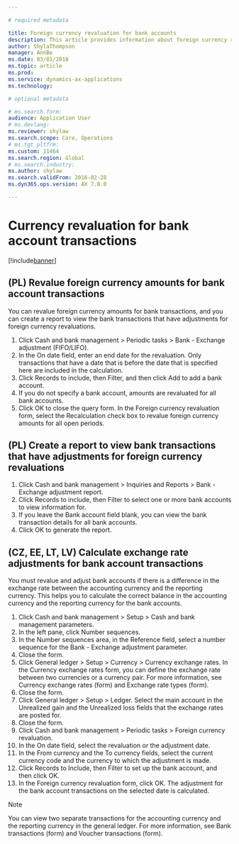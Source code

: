 ```yaml
---

# required metadata

title: Foreign currency revaluation for bank accounts
description: This article provides information about foreign currency revaluation for bank accounts.
author: ShylaThompson
manager: AnnBe
ms.date: 03/01/2018
ms.topic: article
ms.prod: 
ms.service: dynamics-ax-applications
ms.technology: 

# optional metadata

# ms.search.form:
audience: Application User
# ms.devlang: 
ms.reviewer: shylaw
ms.search.scope: Core, Operations
# ms.tgt_pltfrm: 
ms.custom: 11464
ms.search.region: Global
# ms.search.industry: 
ms.author: shylaw
ms.search.validFrom: 2016-02-28
ms.dyn365.ops.version: AX 7.0.0

---
```


# Currency revaluation for bank account transactions

[!include[banner](../includes/banner.md)]

## (PL) Revalue foreign currency amounts for bank account transactions

You can revalue foreign currency amounts for bank transactions, and you can create a report to view the bank transactions that have adjustments for foreign currency revaluations. 

1. Click Cash and bank management > Periodic tasks > Bank - Exchange adjustment (FIFO/LIFO). 
2. In the On date field, enter an end date for the revaluation. Only transactions that have a date that is before the date that is specified here are included in the calculation. 
3. Click Records to include, then Filter, and then click Add to add a bank account. 
4. If you do not specify a bank account, amounts are revaluated for all bank accounts. 
5. Click OK to close the query form. In the Foreign currency revaluation form, select the Recalculation check box to revalue foreign currency amounts for all open periods. 

## (PL) Create a report to view bank transactions that have adjustments for foreign currency revaluations

1. Click Cash and bank management > Inquiries and Reports > Bank - Exchange adjustment report. 
2. Click Records to include, then Filter to select one or more bank accounts to view information for. 
3. If you leave the Bank account field blank, you can view the bank transaction details for all bank accounts. 
4. Click OK to generate the report. 

## (CZ, EE, LT, LV) Calculate exchange rate adjustments for bank account transactions

You must revalue and adjust bank accounts if there is a difference in the exchange rate between the accounting currency and the reporting currency. This helps you to calculate the correct balance in the accounting currency and the reporting currency for the bank accounts. 

1. Click Cash and bank management > Setup > Cash and bank management parameters. 
2. In the left pane, click Number sequences. 
3. In the Number sequences area, in the Reference field, select a number sequence for the Bank - Exchange adjustment parameter. 
4. Close the form. 
5. Click General ledger > Setup > Currency > Currency exchange rates. In the Currency exchange rates form, you can define the exchange rate between two currencies or a currency pair. For more information, see Currency exchange rates (form) and Exchange rate types (form). 
6. Close the form. 
7. Click General ledger > Setup > Ledger. Select the main account in the Unrealized gain and the Unrealized loss fields that the exchange rates are posted for. 
8. Close the form. 
9. Click Cash and bank management > Periodic tasks > Foreign currency revaluation. 
10. In the On date field, select the revaluation or the adjustment date. 
11. In the From currency and the To currency fields, select the current currency code and the currency to which the adjustment is made. 
12. Click Records to Include, then Filter to set up the bank account, and then click OK. 
13. In the Foreign currency revaluation form, click OK. The adjustment for the bank account transactions on the selected date is calculated. 
   > [!NOTE]
   > You can view two separate transactions for the accounting currency and the reporting currency in the general ledger. For more information, see Bank transactions (form) and Voucher transactions (form). 
